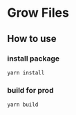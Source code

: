 # Grow Files

## How to use

### install package
```shell
yarn install
```

### build for prod
```shell
yarn build
```